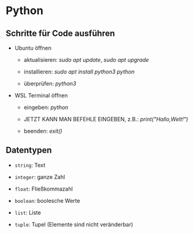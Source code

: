 # Python

## Schritte für Code ausführen

- Ubuntu öffnen

    - aktualisieren: *sudo apt update*, *sudo apt upgrade*

    - installieren: *sudo apt install python3 python*

    - überprüfen: *python3*

- WSL Terminal öffnen

    - eingeben: *python*

    - JETZT KANN MAN BEFEHLE EINGEBEN, z.B.: *print("Hallo,Welt!")*

    - beenden: *exit()*

## Datentypen

- `string`: Text

- `integer`: ganze Zahl

- `float`: Fließkommazahl

- `boolean`: boolesche Werte

- `list`: Liste

- `tuple`:  Tupel (Elemente sind nicht veränderbar)